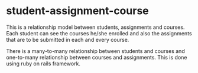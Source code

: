 # student-assignment-course
This is a relationship model between students, assignments and courses. Each student can see the courses he/she enrolled and also the assignments that are to be submitted in each and every course.

There is a many-to-many relationship between students and courses and one-to-many relationship between courses and assignments.
This is done using ruby on rails framework.
